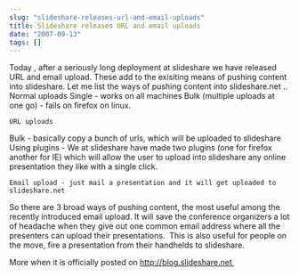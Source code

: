 ```yaml
---
slug: "slideshare-releases-url-and-email-uploads"
title: Slideshare releases URL and email uploads
date: "2007-09-13"
tags: []
---
```

Today , after a seriously long deployment at slideshare we have released URL and email upload. These add to the exisiting means of pushing content into slideshare.  Let me list the ways of pushing content into slideshare.net ..
Normal uploads
Single - works on all machines
	Bulk (multiple uploads at one go) - fails on firefox on linux.

	URL uploads
Bulk - basically copy a bunch of urls, which will be uploaded to slideshare
	Using plugins - We at slideshare have made two plugins (one for firefox another for IE) which will allow the user to upload into slideshare any online presentation they like with a single click.

	Email upload - just mail a presentation and it will get uploaded to slideshare.net

So there are 3 broad ways of pushing content, the most useful among the recently introduced email upload. It will save the conference organizers a lot of headache when they give out one common email address where all the presenters can upload their presentations.  This is also useful for people on the move, fire a presentation from their handhelds to slideshare.

More when it is officially posted on http://blog.slideshare.net 
